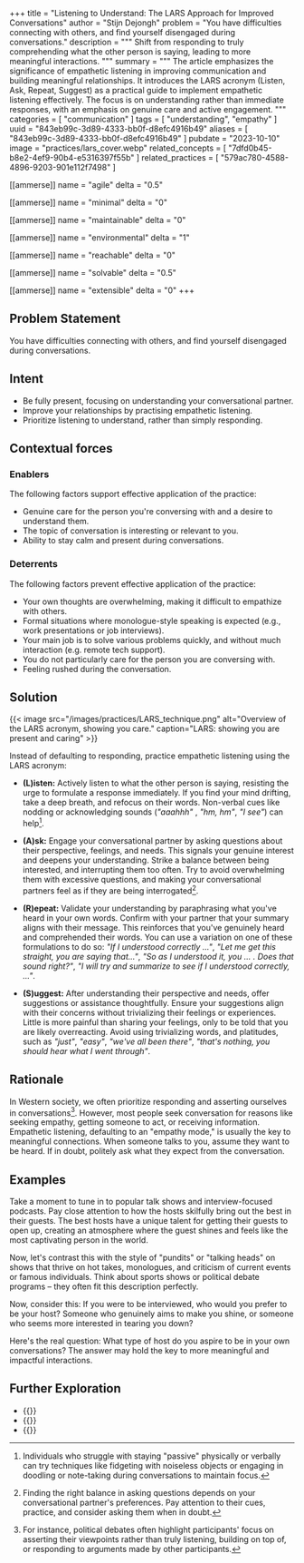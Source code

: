 +++
title = "Listening to Understand: The LARS Approach for Improved Conversations"
author = "Stijn Dejongh"
problem = "You have difficulties connecting with others, and find yourself disengaged during conversations."
description = """
Shift from responding to truly comprehending what the other person is saying, leading to more meaningful interactions.
"""
summary = """
The article emphasizes the significance of empathetic listening in improving communication and building meaningful relationships. 
It introduces the LARS acronym (Listen, Ask, Repeat, Suggest) as a practical guide to implement empathetic listening effectively.
The focus is on understanding rather than immediate responses, with an emphasis on genuine care and active engagement.
"""
categories = [ "communication" ]
tags = [ "understanding", "empathy" ]
uuid = "843eb99c-3d89-4333-bb0f-d8efc4916b49"
aliases = [ "843eb99c-3d89-4333-bb0f-d8efc4916b49" ]
pubdate = "2023-10-10"
image = "practices/lars_cover.webp"
related_concepts = [ "7dfd0b45-b8e2-4ef9-90b4-e5316397f55b" ]
related_practices = [ "579ac780-4588-4896-9203-901e112f7498" ]

[[ammerse]]
name = "agile"
delta = "0.5"

[[ammerse]]
name = "minimal"
delta = "0"

[[ammerse]]
name = "maintainable"
delta = "0"

[[ammerse]]
name = "environmental"
delta = "1"

[[ammerse]]
name = "reachable"
delta = "0"

[[ammerse]]
name = "solvable"
delta = "0.5"

[[ammerse]]
name = "extensible"
delta = "0"
+++

## Problem Statement

You have difficulties connecting with others, and find yourself disengaged during conversations.

## Intent

- Be fully present, focusing on understanding your conversational partner.
- Improve your relationships by practising empathetic listening.
- Prioritize listening to understand, rather than simply responding.

## Contextual forces

### Enablers

The following factors support effective application of the practice:

- Genuine care for the person you're conversing with and a desire to understand them.
- The topic of conversation is interesting or relevant to you.
- Ability to stay calm and present during conversations.

### Deterrents

The following factors prevent effective application of the practice:

- Your own thoughts are overwhelming, making it difficult to empathize with others.
- Formal situations where monologue-style speaking is expected (e.g., work presentations or job interviews).
- Your main job is to solve various problems quickly, and without much interaction (e.g. remote tech support).
- You do not particularly care for the person you are conversing with.
- Feeling rushed during the conversation.

## Solution

{{< image src="/images/practices/LARS_technique.png"  alt="Overview of the LARS acronym, showing you care." caption="LARS: showing you are present and caring" >}}

Instead of defaulting to responding, practice empathetic listening using the LARS acronym:

- **(L)isten:** Actively listen to what the other person is saying, resisting the urge to formulate a response immediately. If you find your
  mind drifting, take a deep breath, and refocus on their words. Non-verbal cues like nodding or acknowledging sounds (_"aaahhh"_ , _"hm, hm"_, _"I
  see"_) can help[^2].

- **(A)sk:** Engage your conversational partner by asking questions about their perspective, feelings, and needs. This signals your genuine
  interest and deepens your understanding. Strike a balance between being interested, and interrupting them too often. Try to avoid overwhelming
  them with excessive questions, and making your conversational partners feel as if they are being interrogated[^3].

- **(R)epeat:** Validate your understanding by paraphrasing what you've heard in your own words. Confirm with your partner that your summary aligns
  with their message. This reinforces that you've genuinely heard and comprehended their words. You can use a variation on one of these
  formulations to do so: _"If I understood correctly ..."_, _"Let me get this straight, you are saying that..."_, _"So as I understood it, you ... .
  Does that sound right?"_, _"I will try and summarize to see if I understood correctly, ..."_.

- **(S)uggest:** After understanding their perspective and needs, offer suggestions or assistance thoughtfully. Ensure your suggestions align with
  their concerns without trivializing their feelings or experiences. Little is more painful than sharing your feelings, only to be told that you are
  likely overreacting. Avoid using trivializing words, and platitudes, such as _"just"_, _"easy"_, _"we've all been there"_, _"that's nothing, you
  should hear what I went through"_.

## Rationale

In Western society, we often prioritize responding and asserting ourselves in conversations[^1]. However, most people seek conversation for reasons
like seeking empathy, getting someone to act, or receiving information. Empathetic listening, defaulting to an "empathy mode," is usually the key to
meaningful connections. When someone talks to you, assume they want to be heard. If in doubt, politely ask what they expect from the conversation.

## Examples

Take a moment to tune in to popular talk shows and interview-focused podcasts. Pay close attention to how the hosts skilfully bring out the best in
their guests. The best hosts have a unique talent for getting their guests to open up, creating an atmosphere where the guest shines and feels like
the most captivating person in the world.

Now, let's contrast this with the style of "pundits" or "talking heads" on shows that thrive on hot takes, monologues, and criticism of current
events or famous individuals. Think about sports shows or political debate programs – they often fit this description perfectly.

Now, consider this: If you were to be interviewed, who would you prefer to be your host? Someone who genuinely aims to make you shine, or someone
who seems more interested in tearing you down?

Here's the real question: What type of host do you aspire to be in your own conversations? The answer may hold the key to more meaningful and
impactful interactions.

## Further Exploration

- {{<reference author="Abrahams, M."
  year="2023"
  title="Think Faster, Talk Smarter"
  publisher="S&S/Simon Element"
  isbn="9781668010303"
  link="https://www.goodreads.com/book/show/101144770-think-faster-talk-smarter" >}}
- {{<reference author="King, P."
  year="2020"
  title="The Art of Captivating Conversation"
  publisher="Skyhorse Publishing"
  isbn="9781510729063"
  link="https://www.goodreads.com/book/show/50041015-the-art-of-captivating-conversation" >}}
- {{<reference author="Rosenberg, M.B."
  year="2015"
  title="Non-violent Communication: A Language of Life"
  publisher="PuddleDancer Press"
  isbn="9781892005281"
  link="https://www.goodreads.com/book/show/25073935-nonviolent-communication" >}}

[^1]: For instance, political debates often highlight participants' focus on asserting their viewpoints rather than truly listening, building on
    top of, or responding to arguments made by other participants.

[^2]: Individuals who struggle with staying "passive" physically or verbally can try techniques like fidgeting with noiseless objects or engaging in
    doodling or note-taking during conversations to maintain focus.

[^3]: Finding the right balance in asking questions depends on your conversational partner's preferences. Pay attention to their cues, practice,
    and consider asking them when in doubt.
